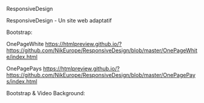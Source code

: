 

ResponsiveDesign

ResponsiveDesign - Un site web adaptatif


Bootstrap:

OnePageWhite https://htmlpreview.github.io/?https://github.com/NikEurope/ResponsiveDesign/blob/master/OnePageWhite/index.html


OnePagePays https://htmlpreview.github.io/?https://github.com/NikEurope/ResponsiveDesign/blob/master/OnePagePays/index.html


Bootstrap & Video Background:
